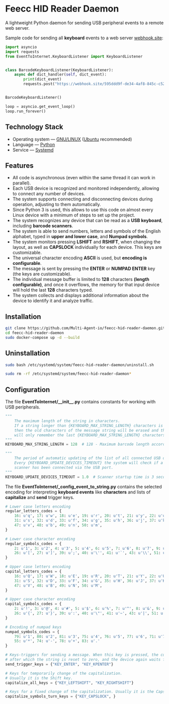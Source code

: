 # Feecc HID Reader Daemon

A lightweight Python daemon for sending USB peripheral events to a remote web server.

Sample code for sending all **keyboard** events to a web server [webhook.site](https://webhook.site/#!/595ddd9f-de34-4af8-845c-c52bb2614083):

```python
import asyncio
import requests
from EventToInternet.KeyboardListener import KeyboardListener


class BarcodeKeyboardListener(KeyboardListener):
    async def dict_handler(self, dict_event):
        print(dict_event)
        requests.post("https://webhook.site/595ddd9f-de34-4af8-845c-c52bb2614083", json=dict_event)


BarcodeKeyboardListener()

loop = asyncio.get_event_loop()
loop.run_forever()
```

## Technology Stack

* Operating system — [GNU/LINUX](https://www.gnu.org/) ([Ubuntu](https://ubuntu.com/) recommended)
* Language — [Python](https://www.python.org/)
* Service — [Systemd](https://manpages.ubuntu.com/manpages/xenial/en/man5/systemd.service.5.html)

## Features

- All code is asynchronous (even within the same thread it can work in parallel).
- Each USB device is recognized and monitored independently, allowing to connect any number of devices.
- The system supports connecting and disconnecting devices during operation, adjusting to them automatically.
- Since Python 3 is used, this allows to use this code on almost every Linux device with a minimum of steps to set up the project. 
- The system recognizes any device that can be read as a **USB keyboard**, including **barcode scanners**.
- The system is able to send numbers, letters and symbols of the English alphabet, typed in **upper and lower case**, and **Numpad symbols**.
- The system monitors pressing **LSHIFT** and **RSHIFT**, when changing the layout, as well as **CAPSLOCK** individually for each device. This keys are customizable.
- The universal character encoding **ASCII** is used, but **encoding is configurable**.
- The message is sent by pressing the **ENTER** or **NUMPAD ENTER** key (the keys are customizable).
- The individual message buffer is limited to **128** characters **(length configurable)**, and once it overflows, the memory for that input device will hold the last **128** characters typed.
- The system collects and displays additional information about the device to identify it and analyze traffic.

## Installation

```bash
git clone https://github.com/Multi-Agent-io/feecc-hid-reader-daemon.git
cd feecc-hid-reader-daemon
sudo docker-compose up -d --build
```

## Uninstallation

```bash
sudo bash /etc/systemd/system/feecc-hid-reader-daemon/uninstall.sh

sudo rm -rf /etc/systemd/system/feecc-hid-reader-daemon*
```

## Configuration

The file **EventToInternet/\_\_init\_\_.py** contains constants for working with USB peripherals.

```python
"""
    The maximum length of the string in characters.
    If a string longer than {KEYBOARD_MAX_STRING_LENGTH} characters is entered, 
    then the old characters of the message string will be erased and the system 
    will only remember the last {KEYBOARD_MAX_STRING_LENGTH} characters.
"""
KEYBOARD_MAX_STRING_LENGTH = 128  # 128 - Maximum barcode length according to GS1-128

"""
    The period of automatic updating of the list of all connected USB devices in seconds.
    Every {KEYBOARD_UPDATE_DEVICES_TIMEOUT} the system will check if a new keyboard or 
    scanner has been connected via the USB port.
"""
KEYBOARD_UPDATE_DEVICES_TIMEOUT = 1.0  # Scanner startup time is 3 seconds, so waiting another 1 second beyond that is acceptable
```

The file **EventToInternet/\_config\_event\_to\_string.py** contains  the selected encoding for interpreting  **keyboard events** like **characters** and lists of **capitalize** and **send** trigger keys.

```python
# Lower case letters encoding
regular_letters_codes = {
    16: u'q', 17: u'w', 18: u'e', 19: u'r', 20: u't', 21: u'y', 22: u'u', 23: u'i', 24: u'o', 25: u'p', 30: u'a',
    31: u's', 32: u'd', 33: u'f', 34: u'g', 35: u'h', 36: u'j', 37: u'k', 38: u'l', 44: u'z', 45: u'x', 46: u'c',
    47: u'v', 48: u'b', 49: u'n', 50: u'm',
}

# Lower case character encoding
regular_symbols_codes = {
    2: u'1', 3: u'2', 4: u'3', 5: u'4', 6: u'5', 7: u'6', 8: u'7', 9: u'8', 10: u'9', 11: u'0', 12: u'-', 13: u'=',
    26: u'[', 27: u']', 39: u';', 40: u'\'', 41: u'`', 43: u'\\', 51: u',', 52: u'.', 53: u'/', 57: u' '
}

# Upper case letters encoding
capital_letters_codes = {
    16: u'Q', 17: u'W', 18: u'E', 19: u'R', 20: u'T', 21: u'Y', 22: u'U', 23: u'I', 24: u'O', 25: u'P', 30: u'A',
    31: u'S', 32: u'D', 33: u'F', 34: u'G', 35: u'H', 36: u'J', 37: u'K', 38: u'L', 44: u'Z', 45: u'X', 46: u'C',
    47: u'V', 48: u'B', 49: u'N', 50: u'M',
}

# Upper case character encoding
capital_symbols_codes = {
    2: u'!', 3: u'@', 4: u'#', 5: u'$', 6: u'%', 7: u'^', 8: u'&', 9: u'*', 10: u'(', 11: u')', 12: u'_', 13: u'+',
    26: u'{', 27: u'}', 39: u':', 40: u'\"', 41: u'~', 43: u'|', 51: u'<', 52: u'>', 53: u'?', 57: u' ',
}

# Encoding of numpad keys
numpad_symbols_codes = {
    79: u'1', 80: u'2', 81: u'3', 75: u'4', 76: u'5', 77: u'6', 71: u'7', 72: u'8', 73: u'9', 82: u'0', 98: u'/',
    55: u'*', 74: u'-', 78: u'+', 83: u'.'
}

# Keys-triggers for sending a message. When this key is pressed, the current version of the message is sent, 
# after which the string is reset to zero, and the device again waits for data input. 
send_trigger_keys = {"KEY_ENTER", "KEY_KPENTER"}

# Keys for temporarily change of the capitalization.
# Usually it is the Shift key.
capitalize_all_keys = {"KEY_LEFTSHIFT", "KEY_RIGHTSHIFT"}

# Keys for a fixed change of the capitalization. Usually it is the CapsLock key.
capitalize_symbols_turn_keys = {"KEY_CAPSLOCK", }
```